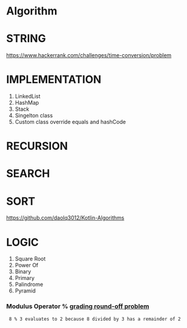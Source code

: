 # Algorithm

# STRING
https://www.hackerrank.com/challenges/time-conversion/problem

# IMPLEMENTATION

1. LinkedList
2. HashMap
3. Stack
4. Singelton class
5. Custom class override equals and hashCode

# RECURSION

# SEARCH

# SORT
https://github.com/daolq3012/Kotlin-Algorithms
# LOGIC

1. Square Root
2. Power Of
3. Binary
4. Primary
5. Palindrome
6. Pyramid

### Modulus Operator % [grading round-off problem](https://pl.kotl.in/E9BqWmJLJ)
```
 8 % 3 evaluates to 2 because 8 divided by 3 has a remainder of 2
```
